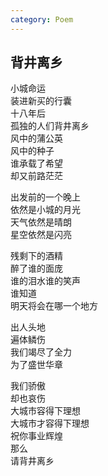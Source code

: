 ```yaml
---
category: Poem
---
```


## 背井离乡

小城命运  
装进新买的行囊  
十八年后  
孤独的人们背井离乡  
风中的蒲公英  
风中的种子  
谁承载了希望  
却又前路茫茫


出发前的一个晚上  
依然是小城的月光  
天气依然是晴朗  
星空依然是闪亮


残剩下的酒精  
醉了谁的面庞  
谁的泪水谁的笑声  
谁知道  
明天将会在哪一个地方


出人头地  
遍体鳞伤  
我们竭尽了全力  
为了盛世华章


我们骄傲  
却也哀伤  
大城市容得下理想  
大城市才容得下理想  
祝你事业辉煌  
那么  
请背井离乡